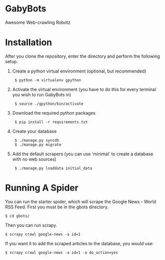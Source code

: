 GabyBots
========

Awesome Web-crawling Robotz


Installation
============

After you clone the repository, enter the directory and perform the following setup.

1. Create a python virtual environment (optional, but recommended)

        $ python -m virtualenv gpython

2. Activate the virtual environment (you have to do this for every terminal you wish to run GabyBots in)

        $ source ./gpython/bin/activate

3. Download the required python packages

        $ pip install -r requirements.txt

4. Create your database

        $ ./manage.py syncdb
        $ ./manage.py migrate

5. Add the default scrapers (you can use 'minimal' to create a database with no web sources)

        $ ./manage.py loaddata initial_data


Running A Spider
================

You can run the starter spider, which will scrape the Google News - World RSS Feed. First you must be in the gbots directory.

    $ cd gbots/

Then you can run scrapy.

    $ scrapy crawl google-news -a id=1

If you want it to add the scraped articles to the database, you would use:

    $ scrapy crawl google-news -a id=1 -a do_action=yes
